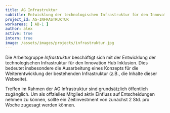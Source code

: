 ```yaml
---
title: AG Infrastruktur
subtitle: Entwicklung der technologischen Infrastruktur für den Innovation Hub Inklusion
project_id: AG-INFRASTRUKTUR
workareas: [ AB-1 ]
author: alex
active: true
intern: true
image: /assets/images/projects/infrastruktur.jpg
---
```

Die Arbeitsgruppe *Infrastruktur* beschäftigt sich mit der Entwicklung der technologischen Infrastruktur für den Innovation Hub Inklusion. Dies bedeutet insbesondere die Ausarbeitung eines Konzepts für die Weiterentwicklung der bestehenden Infrastruktur (z.B., die Inhalte dieser Webseite). 

Treffen im Rahmen der AG Infrastruktur sind grundsätzlich öffentlich zugänglich. Um als offzielles Mitglied aktiv Einfluss auf Entscheidungen nehmen zu können, sollte ein Zeitinvestment von zunächst 2 Std. pro Woche zugesagt werden können.